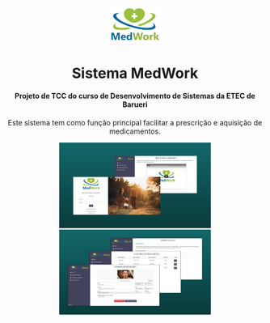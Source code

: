 <p align="center">
<img src="MedWork Web/logotipo.png" width="100" title="Logotipo do sistema">
</p>
<h1 align="center">
  Sistema MedWork
</h1>
<h4 align="center">
  Projeto de TCC do curso de Desenvolvimento de Sistemas da ETEC de Barueri
</h4>
<p align="center">
  Este sistema tem como função principal facilitar a prescrição e aquisição de medicamentos.
</p>
<p align="center">
  <img src="MedWork Web/1.png" width="300" title="Tela de login e a tela inicial após o login">
  <img src="MedWork Web/2.png" width="300" title="Demais telas do usuário">
</p>
